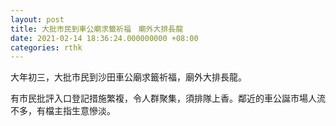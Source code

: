 ```yaml
---
layout: post
title: 大批市民到車公廟求籤祈福　廟外大排長龍
date: 2021-02-14 18:36:24.000000000 +08:00
categories: rthk
---
```


大年初三，大批市民到沙田車公廟求籤祈福，廟外大排長龍。

有市民批評入口登記措施繁複，令人群聚集，須排隊上香。鄰近的車公誕市場人流不多，有檔主指生意慘淡。
